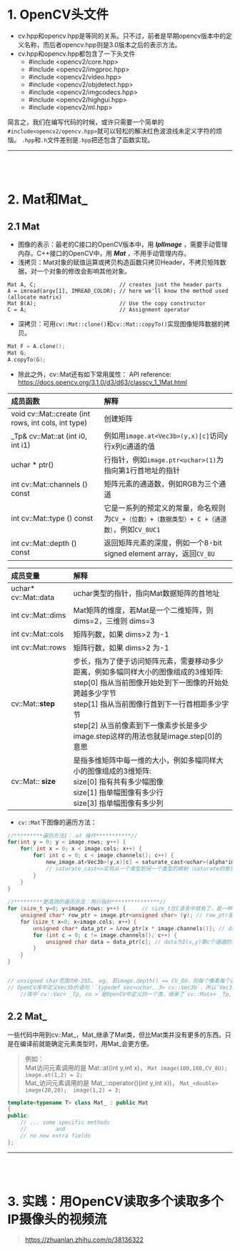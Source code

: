 # 1. OpenCV头文件
* cv.hpp和opencv.hpp是等同的关系。只不过，前者是早期opencv版本中的定义名称，而后者opencv.hpp则是3.0版本之后的表示方法。
* cv.hpp和opencv.hpp都包含了一下头文件
  * #include <opencv2/core.hpp>
  * #include <opencv2/imgproc.hpp>
  * #include <opencv2/video.hpp>
  * #include <opencv2/objdetect.hpp>
  * #include <opencv2/imgcodecs.hpp>
  * #include <opencv2/highgui.hpp>
  * #include <opencv2/ml.hpp>
  
简言之，我们在编写代码的时候，或许只需要一个简单的`#include<opencv2/opencv.hpp>`就可以轻松的解决红色波浪线未定义字符的烦恼。
`.hpp`和`.h`文件差别是`.hpp`把还包含了函数实现。


------
<br><br>

# 2. Mat和Mat_
## 2.1 Mat
* 图像的表示：最老的C接口的OpenCV版本中，用 ***IplImage*** ，需要手动管理内存。C++接口的OpenCV中，用 ***Mat*** ，不用手动管理内存。
* 浅拷贝：Mat对象的赋值运算或拷贝构造函数只拷贝Header，不拷贝矩阵数据，对一个对象的修改会影响其他对象。
```C==
Mat A, C;                          // creates just the header parts
A = imread(argv[1], IMREAD_COLOR); // here we'll know the method used (allocate matrix)
Mat B(A);                          // Use the copy constructor
C = A;                             // Assignment operator
```
* 深拷贝：可用`cv::Mat::clone()`和`cv::Mat::copyTo()`实现图像矩阵数据的拷贝。
```C++
Mat F = A.clone();    
Mat G;
A.copyTo(G);
```
* 除此之外，cv::Mat还有如下常用属性： 
API reference: https://docs.opencv.org/3.1.0/d3/d63/classcv_1_1Mat.html

|成员函数|解释|
| :------------ | :-----|
|void cv::Mat::create (int rows, int cols, int type)|创建矩阵|
| _Tp& cv::Mat::at (int i0, int i1)|例如用`image.at<Vec3b>(y,x)[c]`访问y行x列c通道的值|
|uchar * ptr<T>()|行指针，例如`image.ptr<uchar>(1)`为指向第1行首地址的指针|
|int cv::Mat::channels () const|矩阵元素的通道数，例如RGB为三个通道|
|int cv::Mat::type () const|它是一系列的预定义的常量，命名规则为`CV_+（位数）+（数据类型）+ C +（通道数）`，例如`CV_8UC1`|
|int cv::Mat::depth () const|返回矩阵元素的深度，例如一个8-bit signed element array，返回`CV_8U`|
 
|成员变量|解释|
| :------------ | :-----|
|uchar* cv::Mat::data| uchar类型的指针，指向Mat数据矩阵的首地址|
|int cv::Mat::dims|Mat矩阵的维度，若Mat是一个二维矩阵，则 dims=2，三维则 dims=3|
|int cv::Mat::cols|矩阵列数，如果 dims>2 为-1|
|int cv::Mat::rows |矩阵行数，如果 dims>2 为-1|
|cv::Mat::**step**|步长，指为了便于访问矩阵元素，需要移动多少距离，例如多幅同样大小的图像组成的3维矩阵: <br> step[0] 指从当前图像开始处到下一图像的开始处跨越多少字节 <br> step[1] 指从当前图像行首到下一行首相距多少字节 <br> step[2] 从当前像素到下一像素步长是多少 <br> image.step这样的用法也就是image.step[0]的意思|
|cv::Mat:: **size**|是指多维矩阵中每一维的大小，例如多幅同样大小的图像组成的3维矩阵:  <br> size[0] 指有共有多少幅图像 <br> size[1] 指单幅图像有多少行 <br> size[3] 指单幅图像有多少列  | 

* `cv::Mat`下图像的遍历方法：
```C++
//*********遍历方法1：.at 操作***********//
for(int y = 0; y < image.rows; y++) {
    for( int x = 0; x < image.cols; x++) {
        for( int c = 0; c < image.channels(); c++) {
            new_image.at<Vec3b>(y,x)[c] = saturate_cast<uchar>(alpha*image.at<Vec3b>(y,x)[c] + beta);
            // saturate_cast<>实现从一个类型到另一个类型的映射（saturate的意思是按比例缩放至saturation）
        }
    }
}
 
//*********更高效的遍历方法：用行指针***************//
for (size_t y=0; y<image.rows; y++) {     // size_t在C语言中就有了，是一种用来记录大小的数据类型，此处也可用int代替 
    unsigned char* row_ptr = image.ptr<unsigned char> (y); // row_ptr是第y行的头指针
    for（size_t x=0; x<image.cols; x++）{
        unsigned char* data_ptr = &row_ptr[x * image.channels()]; // data_ptr为指向像素数据的指针
        for (int c = 0; c != image.channels(); c++) {
            unsigned char data = data_ptr[c]; // data为I(x,y)第c个通道的值
        }
    }
}


// unsigned char范围为0-255。 eg. 若image.depth() == CV_8U，则每个像素每个通道都是用0-255表示  
// OpenCV库中定义Vec3b的语句：`typedef Vec<uchar, 3> cv::Vec3b`，所以`Vec3b`表示一个uchar类型的数组，长度为3。
    //其中`cv::Vec< _Tp, cn >`是OpenCV中定义的一个类，继承了`cv::Matx< _Tp, m, n >`这个类。
```

## 2.2 Mat_
一些代码中用到cv::Mat_，Mat_继承了Mat类，但比Mat类并没有更多的东西。只是在编译前就能确定元素类型时，用Mat_会更方便。  
>例如：  
>Mat访问元素调用的是 Mat::at(int y,int x)， `Mat image(100,100,CV_8U);  image.at(1,2) = 2;`  
>Mat_访问元素调用的是 Mat_::operator()(int y,int x))， `Mat_<double> image(20,20);  image(1,2) = 3;`
```C++
template<typename T> class Mat_ : public Mat
{
public:
    // ... some specific methods
    //         and
    // no new extra fields
};
```

------
<br><br>

# 3. 实践：用OpenCV读取多个读取多个IP摄像头的视频流
> https://zhuanlan.zhihu.com/p/38136322  

